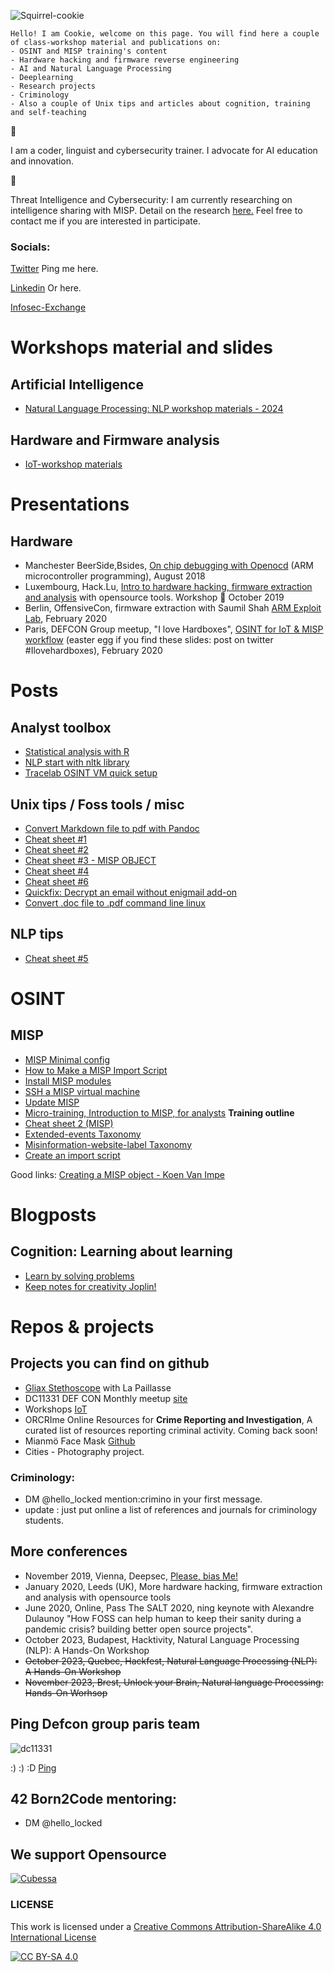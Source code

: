 ![Squirrel-cookie](/pictures/squirrel-cookie.png)

```
Hello! I am Cookie, welcome on this page. You will find here a couple of class-workshop material and publications on:
- OSINT and MISP training's content
- Hardware hacking and firmware reverse engineering
- AI and Natural Language Processing
- Deeplearning
- Research projects
- Criminology
- Also a couple of Unix tips and articles about cognition, training and self-teaching

```
🍪

I am a coder, linguist and cybersecurity trainer. I advocate for AI education and innovation.

🥠

Threat Intelligence and Cybersecurity: I am currently researching on intelligence sharing with MISP. Detail on the research [here.](research-project-misp.md) Feel free to contact me if you are interested in participate.


### Socials:

[Twitter](https://www.twitter.com/hello_locked) Ping me here.

[Linkedin](https://www.linkedin.com/in/paulinebourmeau)  Or here.

[Infosec-Exchange](https://infosec.exchange/@C00kie_two) 


# Workshops material and slides


## Artificial Intelligence

- [Natural Language Processing: NLP workshop materials - 2024](https://github.com/C00kie-/nlp-workshops)
   
## Hardware and Firmware analysis

- [IoT-workshop materials](https://github.com/C00kie-/IoT-workshop-materials)
  






# Presentations
  
## Hardware

- Manchester BeerSide,Bsides, [On chip debugging with Openocd](ARM_microcontroller_programming) (ARM microcontroller programming), August 2018
- Luxembourg, Hack.Lu, [Intro to hardware hacking, firmware extraction and analysis](https://cfp.hack.lu/hacklu19/talk/8YR7UM/) with opensource tools. Workshop :wrench: October 2019
- Berlin, OffensiveCon, firmware extraction with Saumil Shah [ARM Exploit Lab](https://www.offensivecon.org/trainings/2018/the-arm-iot-exploit-laboratory-saumil-shah.html), February 2020
- Paris, DEFCON Group meetup, "I love Hardboxes", [OSINT for IoT & MISP workflow](https://squirrel.lu) (easter egg if you find these slides: post on twitter #Ilovehardboxes), February 2020


# Posts

## Analyst toolbox
- [Statistical analysis with R](./statistics-with-R)
- [NLP start with nltk library](./NLP-start-with-nltk)
- [Tracelab OSINT VM quick setup](./Tracelabs-OSINT-VM-quick-setup)
  
## Unix tips / Foss tools / misc
- [Convert Markdown file to pdf with Pandoc](./convert-markdown-file-to-pdf)
- [Cheat sheet #1](./cheat-sheet-1)
- [Cheat sheet #2](./cheat-sheet-2)
- [Cheat sheet #3 - MISP OBJECT](./cheat-sheet-3)
- [Cheat sheet #4](./cheat-sheet-4)
- [Cheat sheet #6](./cheat-sheet-6)
- [Quickfix: Decrypt an email without enigmail add-on](./decrypt-an-email-without-add-on)
- [Convert .doc file to .pdf command line linux](./doc-to-pdf)

## NLP tips
- [Cheat sheet #5](./cheat-sheet-5)

# OSINT

## MISP
- [MISP Minimal config](./MISP-minimal-config)
- [How to Make a MISP Import Script](https://www.misp-project.org/2020/09/30/How-To-Make-A-MISP-Import-Script.html)
- [Install MISP modules](./install-misp-modules)
- [SSH a MISP virtual machine](./ssh-misp-vm)
- [Update MISP](./update-misp)
- [Micro-training, Introduction to MISP, for analysts](./intro-to-misp) **Training outline**
- [Cheat sheet 2 (MISP)](./cheat-sheet-2)
- [Extended-events Taxonomy](https://www.misp-project.org/taxonomies.html#_extended_event)
- [Misinformation-website-label Taxonomy](https://www.misp-project.org/taxonomies.html#_misinformation_website_label)
- [Create an import script](https://www.misp-project.org/authors/Pauline-Bourmeau/)

Good links:
[Creating a MISP object - Koen Van Impe](https://www.misp-project.org/2021/03/17/MISP-Objects-101.html/)



# Blogposts

## Cognition: Learning about learning
- [Learn by solving problems](./learn-the-techniques)
- [Keep notes for creativity Joplin!](./keeping-notes-for-creativity)

# Repos & projects

## Projects you can find on github
- [Gliax Stethoscope](https://github.com/GliaX/Stethoscope) with La Paillasse
- DC11331 DEF CON Monthly meetup [site](https://www.dc11331.com)
- Workshops [IoT](https://github.com/C00kie-/workshop-materials)
- ORCRIme Online Resources for **Crime Reporting and Investigation**, A curated list of resources reporting criminal activity.  Coming back soon!
- Mianmö Face Mask [Github](https://github.com/Mianmo-project/mask-models)
- Cities - Photography project.

### Criminology:
- DM @hello_locked mention:crimino in your first message.
- update : just put online a list of references and journals for criminology students.

## More conferences
- November 2019, Vienna, Deepsec, [Please, bias Me!](https://blog.deepsec.net/roots-2019-invited-talk-please-bias-me-pauline-bourmeau/)
- January 2020, Leeds (UK), More hardware hacking, firmware extraction and analysis with opensource tools
- June 2020, Online, Pass The SALT 2020, ning keynote with Alexandre Dulaunoy "How FOSS can help human to keep their sanity during a pandemic crisis? building better open source projects".
- October 2023, Budapest, Hacktivity, Natural Language Processing (NLP): A Hands-On Workshop
- ~~October 2023, Quebec, Hackfest, Natural Language Processing (NLP): A Hands-On Workshop~~
- ~~November 2023, Brest, Unlock your Brain, Natural language Processing: Hands-On Worhsop~~
  

## Ping Defcon group paris team

![dc11331](/pictures/df.png)

:) :) :D 
[Ping](https://www.dc11331.com)


## 42 Born2Code mentoring:
- DM @hello_locked

## We support Opensource 

[![Cubessa](pictures/logo_color_red_no_text_black.jpg)](https://www.cubessa.com)



### LICENSE 
This work is licensed under a [Creative Commons Attribution-ShareAlike 4.0 International License](./LICENSE)

[![CC BY-SA 4.0][cc-by-sa-image]][cc-by-sa]

[cc-by-sa]: http://creativecommons.org/licenses/by-sa/4.0/

[cc-by-sa-image]: https://licensebuttons.net/l/by-sa/4.0/88x31.png

[cc-by-sa-shield]: https://img.shields.io/badge/License-CC%20BY--SA%204.0-lightgrey.svg





